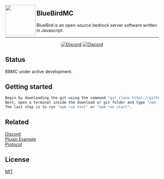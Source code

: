 <img width="100px" align="left" src="https://cdn.discordapp.com/icons/947005464292524083/365a0f9dd306a8cd3f776423ada5cd09.png"></img>

<h2>BlueBirdMC</h2>
<p>BlueBird is an open-source bedrock server software written in Javascript.</p>

---

<p align="center">
	<a href="https://discord.gg/sCrAZbGtfr"><img src="https://img.shields.io/discord/1070387552126763152?label=discord&color=7289DA&logo=discord" alt="Discord" /></a>
	<a href="https://github.com/BlueBirdMC/Server/blob/main/LICENSE"><img src="https://img.shields.io/badge/license-MIT-green" alt="Discord" /></a>
</p>

## Status

BBMC under active development.

## Getting started

```bash
Begin by downloading the git using the command "git clone https://github.com/BlueBirdMC/Server.git --recursive" or by selecting the zip file from the code dropdown. 
Next, open a terminal inside the download or git folder and type "npm install".
The last step is to run "npm run test" or "npm run start".
```

## Related

[Discord](https://discord.gg/rZ6DBFzDYe) <br>
[Plugin Example](https://github.com/BlueBirdMC/BBMC-TestPlugin) <br>
[Protocol](https://github.com/BlueBirdMC/Protocol)

## License

[MIT](/LICENSE)
